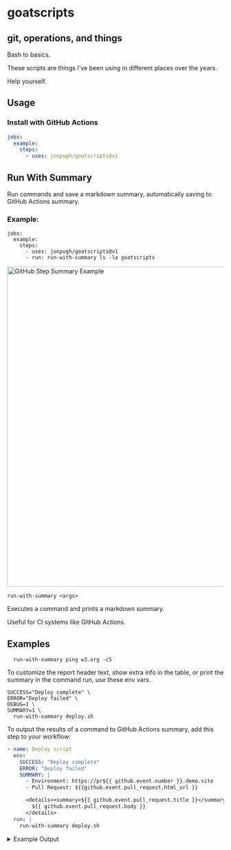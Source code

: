 # goatscripts
## git, operations, and things
Bash to basics.

These scripts are things I've been using in different places over the years.

Help yourself.

## Usage

### Install with GitHub Actions

```yml
jobs:
  example:
    steps:
      - uses: jonpugh/goatscripts@v1
```

## Run With Summary

Run commands and save a markdown summary, automatically saving to GitHub Actions summary.

### Example:
```
jobs:
  example:
    steps:
      - uses: jonpugh/goatscripts@v1
      - run: run-with-summary ls -la goatscripts
```

<img width="1151" height="744" alt="GitHub Step Summary Example" src="https://github.com/user-attachments/assets/818e630c-788f-4e13-8ead-0fde0fc19956" />

`run-with-summary <args>`

Executes a command and prints a markdown summary. 

Useful for CI systems like GitHub Actions. 

## Examples

```shell
  run-with-summary ping w3.org -c5
```

To customize the report header text, show extra info in the table, or print the summary in the command run, use these env vars.

```shell
SUCCESS="Deploy complete" \
ERROR="Deploy failed" \
DEBUG=1 \
SUMMARY=1 \
  run-with-summary deploy.sh
```

To output the results of a command to GitHub Actions summary, add this step to your workflow:

```yaml
- name: Deploy script
  env: 
    SUCCESS: "Deploy complete"
    ERROR: "Deploy failed"
    SUMMARY: |
      - Environment: https://pr${{ github.event.number }}.demo.site
      - Pull Request: ${{github.event.pull_request.html_url }}

      <details><summary>${{ github.event.pull_request.title }}</summary>
        ${{ github.event.pull_request.body }}
      </details>
  run: |
    run-with-summary deploy.sh
```

<details>
<summary>Example Output</summary>

# Command complete

Any markdown at all can be put into the SUMMARY env var.

```
ping w3.org -c5
```

```
PING w3.org (104.18.22.19): 56 data bytes
64 bytes from 104.18.22.19: icmp_seq=0 ttl=59 time=9.480 ms
64 bytes from 104.18.22.19: icmp_seq=1 ttl=59 time=13.510 ms
64 bytes from 104.18.22.19: icmp_seq=2 ttl=59 time=12.989 ms
64 bytes from 104.18.22.19: icmp_seq=3 ttl=59 time=15.017 ms
64 bytes from 104.18.22.19: icmp_seq=4 ttl=59 time=13.225 ms

--- w3.org ping statistics ---
5 packets transmitted, 5 packets received, 0.0% packet loss
round-trip min/avg/max/stddev = 9.480/12.844/15.017/1.825 ms
```

| Command    | `ping w3.org -c5`
|------------|-----------------------
| Exit Code  | `0`
| Start Time | 2025-10-03 07:24:40 EDT
| End Time   | 2025-10-03 07:24:40 EDT
| Duration   | 4s
| User       | jonpugh 
| Host       | macbookpro.lan
| Directory  | /Users/jonpugh/Work/Operations/goatscripts

</details>
